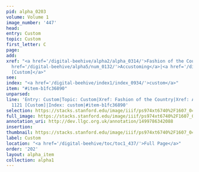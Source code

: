 ```yaml
---
pid: alpha_0203
volume: Volume 1
image_number: '447'
head: 
entry: Custom
topic: Custom
first_letter: C
page: 
add: 
xref: "<a href='/digital-beehive/alpha2/alpha_0314/'>Fashion of the Country</a>|<a
  href='/digital-beehive/alpha5/num_0132/'>Accustoming</a>|<a href='/digital-beehive/toc/toc2_218/'>1121
  [Custom]</a>"
see: 
index: "<a href='/digital-beehive/index1/index_0934/'>custom</a>"
item: "#item-b1fc36890"
unparsed: 
line: 'Entry: Custom|Topic: Custom|Xref: Fashion of the Country|Xref: Accustoming|Xref:
  1121 [Custom]|Index: custom|#item-b1fc36890'
selection: https://stacks.stanford.edu/image/iiif/ps974xt6740%2F1607_0446/320,1440,3147,546/full/0/default.jpg
full_image: https://stacks.stanford.edu/image/iiif/ps974xt6740%2F1607_0446/full/full/0/default.jpg
annotation_uri: http://dev.llgc.org.uk/annotation/1499786342088
insertion: 
thumbnail: https://stacks.stanford.edu/image/iiif/ps974xt6740%2F1607_0446/320,1440,600,180/250,/0/default.jpg
label: Custom
location: "<a href='/digital-beehive/toc/toc1_437/'>Full Page</a>"
order: '202'
layout: alpha_item
collection: alpha1
---
```

